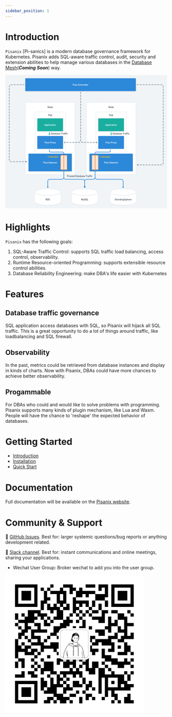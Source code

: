 ```yaml
---
sidebar_position: 1
---
```


# Introduction

`Pisanix` [Pi-sanics] is a modern database governance framework for Kubernetes. Pisanix adds SQL-aware traffic control, audit, security and extension abilities to help manage various databases in the [Database Mesh](https://database-mesh.io)(***Coming Soon***) way.


![Pisanix Arch](/img/pisanix-arch.png)


# Highlights

`Pisanix` has the following goals:

1. SQL-Aware Traffic Control: supports SQL traffic load balancing, access control, observability.
2. Runtime Resource-oriented Programming: supports extensible resource control abilities.
3. Database Reliability Engineering: make DBA's life easier with Kubernetes

# Features
## Database traffic governance

SQL application access databases with SQL, so Pisanix will hijack all SQL traffic. This is a great opportunity to do a lot of things around traffic, like loadbalancing and SQL firewall.

## Observability

In the past, metrics could be retrieved from database instances and display in kinds of charts. Now with Pisanix, DBAs could have more chances to achieve better observability.

## Progammable 

For DBAs who could and would like to solve problems with programming. Pisanix supports many kinds of plugin mechanism, like Lua and Wasm. People will have the chance to 'reshape' the expected behavior of databases.

# Getting Started
- [Introduction](https://pisanix.io/docs)
- [Installation](https://pisanix.io/docs/install)
- [Quick Start](https://pisanix.io/docs/quick-start)

# Documentation
Full documentation will be available on the [Pisanix website](https://pisanix.io/).

# Community & Support
 :link: [GitHub Issues](https://github.com/database-mesh/pisanix/issues). Best for: larger systemic questions/bug reports or anything development related.

 :link: [Slack channel](https://join.slack.com/t/databasemesh/shared_invite/zt-12hlythpe-C4rrS1WZ2ZkEd3zn84SqeQ). Best for: instant communications and online meetings, sharing your applications.

- Wechat User Group: Broker wechat to add you into the user group.

![Wechat user group broker](/img/wechat-user-group-broker.jpeg)